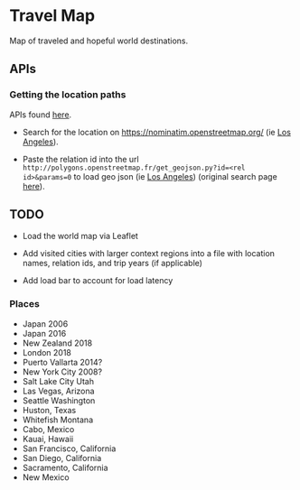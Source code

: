 # Travel Map

Map of traveled and hopeful world destinations.

## APIs

### Getting the location paths

APIs found [here](https://gis.stackexchange.com/questions/183248/getting-polygon-boundaries-of-city-in-json-from-google-maps-api).

- Search for the location on https://nominatim.openstreetmap.org/ (ie [Los Angeles](https://nominatim.openstreetmap.org/search.php?q=los+angeles&polygon_geojson=1&viewbox=)).

- Paste the relation id into the url `http://polygons.openstreetmap.fr/get_geojson.py?id=<rel id>&params=0` to load geo json (ie [Los Angeles](http://polygons.openstreetmap.fr/get_geojson.py?id=207359&params=0)) (original search page [here](http://polygons.openstreetmap.fr)).

## TODO

- Load the world map via Leaflet

- Add visited cities with larger context regions into a file with location names, relation ids, and trip years (if applicable)

- Add load bar to account for load latency

### Places
- Japan 2006
- Japan 2016
- New Zealand 2018
- London 2018
- Puerto Vallarta 2014?
- New York City 2008?
- Salt Lake City Utah
- Las Vegas, Arizona
- Seattle Washington
- Huston, Texas
- Whitefish Montana
- Cabo, Mexico
- Kauai, Hawaii
- San Francisco, California
- San Diego, California
- Sacramento, California
- New Mexico
